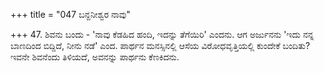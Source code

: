 +++
title = "047 ಬನ್ದನೀಶ್ವರ ನಾವು"

+++
47. ಶಿವನು ಬಂದು - 'ನಾವು ಕೆಡಹಿದ ಹಂದಿ, ಇದನ್ನು ತೆಗೆಯಿರಿ' ಎಂದನು. ಆಗ ಅರ್ಜುನನು 'ಇದು ನನ್ನ ಬಾಣದಿಂದ ಬಿದ್ದಿದೆ, ನೀನು ನಡೆ' ಎಂದ. ಪಾರ್ಥನ ಮನಸ್ಸಿನಲ್ಲಿ  ಆಸೆಯ ವಿರೋಧವೃತ್ತಿಯಲ್ಲಿ ಕುಂದೇಕೆ ಬಂದಿತು? ಇವನೇ ಶಿವನೆಂದು ತಿಳಿಯದೆ, ಅವನನ್ನು ಪಾರ್ಥನು ಕೆಣಕಿದನು.